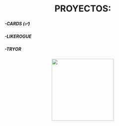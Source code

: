 ###

<h1 align="center">PROYECTOS:</h1>

###

<h5 align="left">-CARDS (✅)</h5>

###

<h5 align="left">-LIKEROGUE</h5>

###

<h5 align="left">-TRYOR</h5>

###

###

<div align="center">
  <img height="200" src="https://media1.tenor.com/m/s3fcp8cElq4AAAAC/look-up-scared.gif"  />
</div>

###
